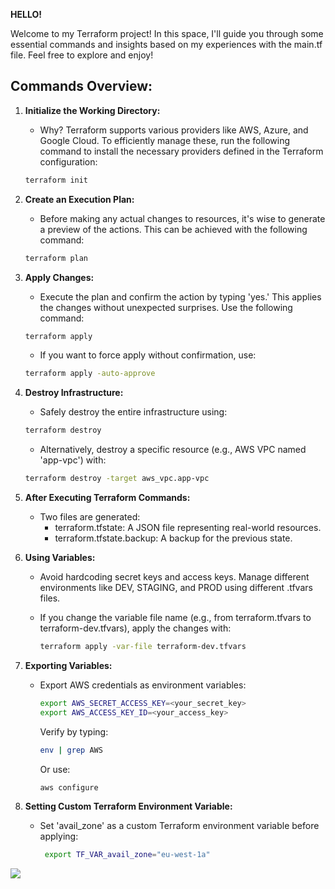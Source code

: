 **HELLO!**

Welcome to my Terraform project! In this space, I'll guide you through some essential commands and insights based on my experiences with the main.tf file. Feel free to explore and enjoy!

## Commands Overview:

1. **Initialize the Working Directory:**

   - Why? Terraform supports various providers like AWS, Azure, and Google Cloud. To efficiently manage these, run the following command to install the necessary providers defined in the Terraform configuration:

   ```bash
   terraform init
   ```

2. **Create an Execution Plan:**

   - Before making any actual changes to resources, it's wise to generate a preview of the actions. This can be achieved with the following command:

   ```bash
   terraform plan
   ```

3. **Apply Changes:**

   - Execute the plan and confirm the action by typing 'yes.' This applies the changes without unexpected surprises. Use the following command:

   ```bash
   terraform apply
   ```

   - If you want to force apply without confirmation, use:

   ```bash
   terraform apply -auto-approve
   ```

4. **Destroy Infrastructure:**

   - Safely destroy the entire infrastructure using:

   ```bash
   terraform destroy
   ```

   - Alternatively, destroy a specific resource (e.g., AWS VPC named 'app-vpc') with:

   ```bash
   terraform destroy -target aws_vpc.app-vpc
   ```

5. **After Executing Terraform Commands:**

   - Two files are generated:
     - terraform.tfstate: A JSON file representing real-world resources.
     - terraform.tfstate.backup: A backup for the previous state.

6. **Using Variables:**

   - Avoid hardcoding secret keys and access keys. Manage different environments like DEV, STAGING, and PROD using different .tfvars files.

   - If you change the variable file name (e.g., from terraform.tfvars to terraform-dev.tfvars), apply the changes with:
     ```bash
     terraform apply -var-file terraform-dev.tfvars
     ```

7. **Exporting Variables:**

   - Export AWS credentials as environment variables:

     ```bash
     export AWS_SECRET_ACCESS_KEY=<your_secret_key>
     export AWS_ACCESS_KEY_ID=<your_access_key>
     ```

     Verify by typing:

     ```bash
     env | grep AWS
     ```

     Or use:

     ```bash
     aws configure
     ```

8. **Setting Custom Terraform Environment Variable:**
   - Set 'avail_zone' as a custom Terraform environment variable before applying:
     ```bash
      export TF_VAR_avail_zone="eu-west-1a"
     ```
[![](https://visitcount.itsvg.in/api?id=rym&label=Profile%20Views&color=10&icon=5&pretty=true)](https://visitcount.itsvg.in)
